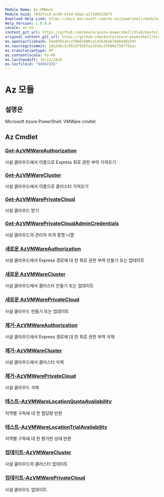 ```yaml
---
Module Name: Az.VMWare
Module Guid: 78d2fac8-ec90-47ad-b8aa-a27106b158f5
Download Help Link: https://docs.microsoft.com/en-us/powershell/module/az.vmware
Help Version: 1.0.0.0
Locale: en-US
content_git_url: https://github.com/Azure/azure-powershell/blob/master/src/VMWare/help/Az.VMWare.md
original_content_git_url: https://github.com/Azure/azure-powershell/blob/master/src/VMWare/help/Az.VMWare.md
ms.openlocfilehash: 54a03913ec270665808ca142636467680dd6b39f
ms.sourcegitcommit: 1de2b6c3c99197958fa2101bc37680e7507f91ac
ms.translationtype: MT
ms.contentlocale: ko-KR
ms.lasthandoff: 10/13/2020
ms.locfileid: "94047435"
---
```

# Az 모듈
## 설명은
Microsoft Azure PowerShell: VMWare cmdlet

## Az Cmdlet
### [Get-AzVMWareAuthorization](Get-AzVMWareAuthorization.md)
사설 클라우드에서 이름으로 Express 회로 권한 부여 가져오기

### [Get-AzVMWareCluster](Get-AzVMWareCluster.md)
사설 클라우드에서 이름으로 클러스터 가져오기

### [Get-AzVMWarePrivateCloud](Get-AzVMWarePrivateCloud.md)
사설 클라우드 받기

### [Get-AzVMWarePrivateCloudAdminCredentials](Get-AzVMWarePrivateCloudAdminCredentials.md)
사설 클라우드의 관리자 자격 증명 나열

### [새로운 AzVMWareAuthorization](New-AzVMWareAuthorization.md)
사설 클라우드에서 Express 경로에 대 한 회로 권한 부여 만들기 또는 업데이트

### [새로운 AzVMWareCluster](New-AzVMWareCluster.md)
사설 클라우드에서 클러스터 만들기 또는 업데이트

### [새로운 AzVMWarePrivateCloud](New-AzVMWarePrivateCloud.md)
사설 클라우드 만들기 또는 업데이트

### [제거-AzVMWareAuthorization](Remove-AzVMWareAuthorization.md)
사설 클라우드에서 Express 경로에 대 한 회로 권한 부여 삭제

### [제거-AzVMWareCluster](Remove-AzVMWareCluster.md)
사설 클라우드에서 클러스터 삭제

### [제거-AzVMWarePrivateCloud](Remove-AzVMWarePrivateCloud.md)
사설 클라우드 삭제

### [테스트-AzVMWareLocationQuotaAvailability](Test-AzVMWareLocationQuotaAvailability.md)
지역별 구독에 대 한 할당량 반환

### [테스트-AzVMWareLocationTrialAvailability](Test-AzVMWareLocationTrialAvailability.md)
지역별 구독에 대 한 평가판 상태 반환

### [업데이트-AzVMWareCluster](Update-AzVMWareCluster.md)
사설 클라우드의 클러스터 업데이트

### [업데이트-AzVMWarePrivateCloud](Update-AzVMWarePrivateCloud.md)
사설 클라우드 업데이트

